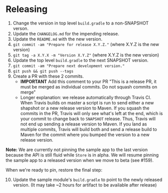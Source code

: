 Releasing
========

 1. Change the version in top level `build.gradle` to a non-SNAPSHOT verson.
 2. Update the `CHANGELOG.md` for the impending release.
 3. Update the `README.md` with the new version.
 4. `git commit -am "Prepare for release X.Y.Z."` (where X.Y.Z is the new version)
 5. `git tag -a X.Y.X -m "Version X.Y.Z"` (where X.Y.Z is the new version)
 6. Update the top level `build.gradle` to the next SNAPSHOT version.
 7. `git commit -am "Prepare next development version."`
 8. `git push && git push --tags`
 9. Create a PR with these 2 commits.
     * **IMPORTANT** Add this comment to your PR "This is a release PR, it must be merged as individual commits. Do not squash commits on merge"
     * Longer explanation: we release automatically through Travis CI. When Travis builds on master a script is run to send either a new shapshot or a new release version to Maven. If you squash the commits in the PR, Travis will only see what's left at the end, which is your commit to change back to `SNAPSHOT` release. Thus, Travis will not end up sending a release version to Maven. If you land as multiple commits, Travis will build both and send a release build to Maven for the commit where you bumped the version to a new release version.


**Note:** We are currently not pinning the sample app to the last version because the API is still fluid while `Store` is in alpha. We will resume pinning the sample app to a released version when we move to beta (see #159).

When we're ready to pin, restore the final step:

10. Update the sample module's `build.gradle` to point to the newly released version. (It may take ~2 hours for artifact to be available after release) 
 
